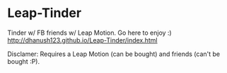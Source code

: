 # Leap-Tinder
Tinder w/ FB friends w/ Leap Motion.
Go here to enjoy :) http://dhanush123.github.io/Leap-Tinder/index.html

Disclamer: Requires a Leap Motion (can be bought) and friends (can't be bought :P).
